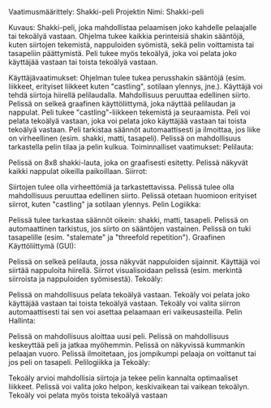 Vaatimusmäärittely: Shakki-peli
Projektin Nimi:
Shakki-peli

Kuvaus:
Shakki-peli, joka mahdollistaa pelaamisen joko kahdelle pelaajalle tai tekoälyä vastaan. Ohjelma tukee kaikkia perinteisiä shakin sääntöjä, kuten siirtojen tekemistä, nappuloiden syömistä, sekä pelin voittamista tai tasapeliin päättymistä. Peli tukee myös tekoälyä, joka voi pelata joko käyttäjää vastaan tai toista tekoälyä vastaan.

Käyttäjävaatimukset:
Ohjelman tulee tukea perusshakin sääntöjä (esim. liikkeet, erityiset liikkeet kuten "castling", sotilaan ylennys, jne.).
Käyttäjä voi tehdä siirtoja hiirellä pelilaudalla.
Mahdollisuus peruuttaa edellinen siirto.
Pelissä on selkeä graafinen käyttöliittymä, joka näyttää pelilaudan ja nappulat.
Peli tukee "castling"-liikkeen tekemistä ja seuraamista.
Peli voi pelata tekoälyä vastaan, joka voi pelata joko käyttäjää vastaan tai toista tekoälyä vastaan.
Peli tarkistaa säännöt automaattisesti ja ilmoittaa, jos liike on virheellinen (esim. shakki, matti, tasapeli).
Pelissä on mahdollisuus tarkastella pelin tilaa ja pelin kulkua.
Toiminnalliset vaatimukset:
Pelilauta:

Pelissä on 8x8 shakki-lauta, joka on graafisesti esitetty.
Pelissä näkyvät kaikki nappulat oikeilla paikoillaan.
Siirrot:

Siirtojen tulee olla virheettömiä ja tarkastettavissa.
Pelissä tulee olla mahdollisuus peruuttaa edellinen siirto.
Pelissä otetaan huomioon erityiset siirrot, kuten "castling" ja sotilaan ylennys.
Pelin Logiikka:

Pelissä tulee tarkastaa säännöt oikein: shakki, matti, tasapeli.
Pelissä on automaattinen tarkistus, jos siirto on sääntöjen vastainen.
Pelissä on tuki tasapelille (esim. "stalemate" ja "threefold repetition").
Graafinen Käyttöliittymä (GUI):

Pelissä on selkeä pelilauta, jossa näkyvät nappuloiden sijainnit.
Käyttäjä voi siirtää nappuloita hiirellä.
Siirrot visualisoidaan pelissä (esim. merkintä siirroista ja nappuloiden syömisestä).
Tekoäly:

Pelissä on mahdollisuus pelata tekoälyä vastaan.
Tekoäly voi pelata joko käyttäjää vastaan tai toista tekoälyä vastaan.
Tekoäly voi valita siirron automaattisesti tai sen voi asettaa pelaamaan eri vaikeusasteilla.
Pelin Hallinta:

Pelissä on mahdollisuus aloittaa uusi peli.
Pelissä on mahdollisuus keskeyttää peli ja jatkaa myöhemmin.
Pelissä on näkyvissä kummankin pelaajan vuoro.
Pelissä ilmoitetaan, jos jompikumpi pelaaja on voittanut tai jos peli on tasapeli.
Pelilogiikka ja Tekoäly:

Tekoäly arvioi mahdollisia siirtoja ja tekee pelin kannalta optimaaliset liikkeet.
Pelissä voi valita joko helpon, keskivaikean tai vaikean tekoälyn.
Tekoäly voi pelata myös toista tekoälyä vastaan